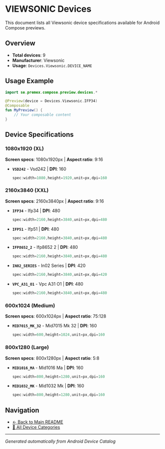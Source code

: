 # VIEWSONIC Devices

This document lists all Viewsonic device specifications available for Android Compose previews.

## Overview

- **Total devices**: 9
- **Manufacturer**: Viewsonic
- **Usage**: `Devices.Viewsonic.DEVICE_NAME`

## Usage Example

```kotlin
import se.premex.compose.preview.devices.*

@Preview(device = Devices.Viewsonic.IFP34)
@Composable
fun MyPreview() {
    // Your composable content
}
```

## Device Specifications

### 1080x1920 (XL)

**Screen specs**: 1080x1920px | **Aspect ratio**: 9:16

- **`VSD242`** - Vsd242 | **DPI**: 160
  ```kotlin
  spec:width=1080,height=1920,unit=px,dpi=160
  ```

### 2160x3840 (XXL)

**Screen specs**: 2160x3840px | **Aspect ratio**: 9:16

- **`IFP34`** - Ifp34 | **DPI**: 480
  ```kotlin
  spec:width=2160,height=3840,unit=px,dpi=480
  ```

- **`IFP51`** - Ifp51 | **DPI**: 480
  ```kotlin
  spec:width=2160,height=3840,unit=px,dpi=480
  ```

- **`IFP8652_2`** - Ifp8652 2 | **DPI**: 480
  ```kotlin
  spec:width=2160,height=3840,unit=px,dpi=480
  ```

- **`IN02_SERIES`** - In02 Series | **DPI**: 420
  ```kotlin
  spec:width=2160,height=3840,unit=px,dpi=420
  ```

- **`VPC_A31_O1`** - Vpc A31 O1 | **DPI**: 480
  ```kotlin
  spec:width=2160,height=3840,unit=px,dpi=480
  ```

### 600x1024 (Medium)

**Screen specs**: 600x1024px | **Aspect ratio**: 75:128

- **`MID7015_MK_32`** - Mid7015 Mk 32 | **DPI**: 160
  ```kotlin
  spec:width=600,height=1024,unit=px,dpi=160
  ```

### 800x1280 (Large)

**Screen specs**: 800x1280px | **Aspect ratio**: 5:8

- **`MID1016_MA`** - Mid1016 Ma | **DPI**: 160
  ```kotlin
  spec:width=800,height=1280,unit=px,dpi=160
  ```

- **`MID1032_MK`** - Mid1032 Mk | **DPI**: 160
  ```kotlin
  spec:width=800,height=1280,unit=px,dpi=160
  ```

## Navigation

- [← Back to Main README](../../README.md)
- [📱 All Device Categories](../README.md)

---
*Generated automatically from Android Device Catalog*

